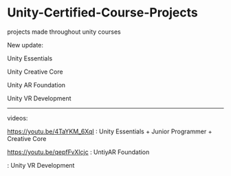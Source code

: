 # Unity-Certified-Course-Projects
projects made throughout unity courses

New update:

Unity Essentials


Unity Creative Core


Unity AR Foundation


Unity VR Development


---------------------------------------------------------------------------------------------------------------------------------------
videos:

https://youtu.be/4TaYKM_6XqI : Unity Essentials + Junior Programmer + Creative Core 

https://youtu.be/qepfFvXlcjc : UntiyAR Foundation

: Unity VR Development

